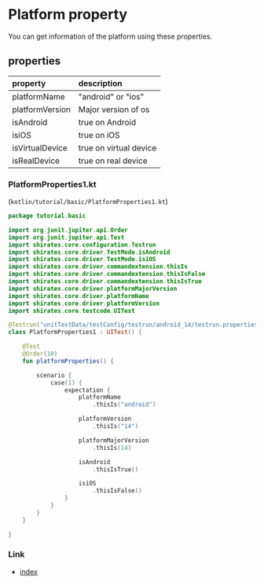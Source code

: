 # Platform property

You can get information of the platform using these properties.

## properties

| property        | description            |
|:----------------|:-----------------------|
| platformName    | "android" or "ios"     |
| platformVersion | Major version of os    |
| isAndroid       | true on Android        |
| isiOS           | true on iOS            |
| isVirtualDevice | true on virtual device |
| isRealDevice    | true on real device    |

### PlatformProperties1.kt

(`kotlin/tutorial/basic/PlatformProperties1.kt`)

```kotlin
package tutorial.basic

import org.junit.jupiter.api.Order
import org.junit.jupiter.api.Test
import shirates.core.configuration.Testrun
import shirates.core.driver.TestMode.isAndroid
import shirates.core.driver.TestMode.isiOS
import shirates.core.driver.commandextension.thisIs
import shirates.core.driver.commandextension.thisIsFalse
import shirates.core.driver.commandextension.thisIsTrue
import shirates.core.driver.platformMajorVersion
import shirates.core.driver.platformName
import shirates.core.driver.platformVersion
import shirates.core.testcode.UITest

@Testrun("unitTestData/testConfig/testrun/android_14/testrun.properties")
class PlatformProperties1 : UITest() {

    @Test
    @Order(10)
    fun platformProperties() {

        scenario {
            case(1) {
                expectation {
                    platformName
                        .thisIs("android")

                    platformVersion
                        .thisIs("14")

                    platformMajorVersion
                        .thisIs(14)

                    isAndroid
                        .thisIsTrue()

                    isiOS
                        .thisIsFalse()
                }
            }
        }
    }

}
```

### Link

- [index](../../../index.md)

